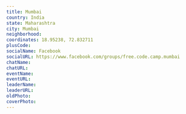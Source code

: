 ```yaml
---
title: Mumbai
country: India
state: Maharashtra
city: Mumbai
neighborhood: 
coordinates: 18.95238, 72.832711
plusCode:
socialName: Facebook
socialURL: https://www.facebook.com/groups/free.code.camp.mumbai
chatName:
chatURL:
eventName:
eventURL:
leaderName:
leaderURL:
oldPhoto: 
coverPhoto:
---
```

